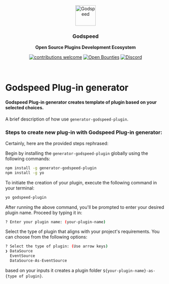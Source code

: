 <div align="center">
  <a href="https://www.godspeed.systems">
    <img
      src="https://static.wixstatic.com/media/f90422_f39401b0fbe14da482ef9c5389665b41~mv2.png/v1/crop/x_0,y_531,w_1080,h_220/fill/w_295,h_60,al_c,q_85,usm_0.66_1.00_0.01,enc_auto/Logo%20(8).png"
      alt="Godspeed"
      height="64"
    />
  </a>
  <h3>
    <b>
      Godspeed
    </b>
  </h3>
  <b>
    Open Source Plugins Development Ecosystem
  </b>
  <p>

[![contributions welcome](https://img.shields.io/badge/contributions-welcome-brightgreen?logo=github)](CONTRIBUTIONS.md)   [![Open Bounties](https://img.shields.io/endpoint?url=https%3A%2F%2Fconsole.algora.io%2Fapi%2Fshields%2Fgodspeedsystems%2Fbounties%3Fstatus%3Dopen)](https://console.algora.io/org/godspeedsystems/bounties?status=open)  [![Discord](https://img.shields.io/badge/chat-discord-brightgreen.svg?logo=discord&style=flat)](https://discord.gg/ZGxjWAHA)
  </p>



  <br />

</div>

# Godspeed Plug-in generator 
#### Godspeed Plug-in generator creates template of plugin based on your selected choices.




A brief description of how use `generator-godspeed-plugin`.

### Steps to create new plug-in with Godspeed Plug-in generator:
Certainly, here are the provided steps rephrased:

 Begin by installing the `generator-godspeed-plugin` globally using the following commands:

   ```bash
   npm install -g generator-godspeed-plugin
   npm install -g yo
   ```

 To initiate the creation of your plugin, execute the following command in your terminal:

   ```bash
   yo godspeed-plugin
   ```

 After running the above command, you'll be prompted to enter your desired plugin name. Proceed by typing it in:

   ```bash
   ? Enter your plugin name: (your-plugin-name)
   ```

 Select the type of plugin that aligns with your project's requirements. You can choose from the following options:

   ```bash
   ? Select the type of plugin: (Use arrow keys)
   ❯ DataSource 
     EventSource 
     DataSource-As-EventSource 
   ```

based on your inputs it creates a plugin folder `${your-plugin-name}-as-{type of plugin}`.